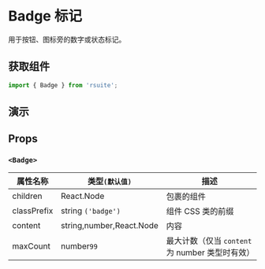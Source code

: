 # Badge 标记

用于按钮、图标旁的数字或状态标记。

## 获取组件

```js
import { Badge } from 'rsuite';
```

## 演示

<!--{demo}-->

## Props

### `<Badge>`

| 属性名称    | 类型`(默认值)`           | 描述                                            |
| ----------- | ------------------------ | ----------------------------------------------- |
| children    | React.Node               | 包裹的组件                                      |
| classPrefix | string `('badge')`       | 组件 CSS 类的前缀                               |
| content     | string,number,React.Node | 内容                                            |
| maxCount    | number`99`               | 最大计数（仅当 `content` 为 number 类型时有效） |
